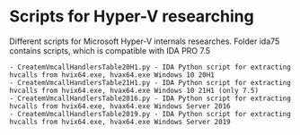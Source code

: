 # Scripts for Hyper-V researching

Different scripts for Microsoft Hyper-V internals researches. Folder ida75 contains scripts, which is compatible with IDA PRO 7.5

	- CreatemVmcallHandlersTable20H1.py - IDA Python script for extracting hvcalls from hvix64.exe, hvax64.exe Windows 10 20H1
	- CreatemVmcallHandlersTable21H1.py - IDA Python script for extracting hvcalls from hvix64.exe, hvax64.exe Windows 10 21H1 (only 7.5)
	- CreatemVmcallHandlersTable2016.py - IDA Python script for extracting hvcalls from hvix64.exe, hvax64.exe Windows Server 2016
	- CreatemVmcallHandlersTable2019.py - IDA Python script for extracting hvcalls from hvix64.exe, hvax64.exe Windows Server 2019


